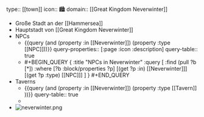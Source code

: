 type:: [[town]]
icon:: 🏙️
domain:: [[Great Kingdom Neverwinter]]

- Große Stadt an der [[Hammersea]]
- Hauptstadt von [[Great Kingdom Neverwinter]]
- NPCs
	- {{query (and (property :in [[Neverwinter]]) (property :type [[NPC]]))}}
	  query-properties:: [:page :icon :description]
	  query-table:: true
	- #+BEGIN_QUERY
	  {
	    :title "NPCs in Neverwinter"
	    :query [
	      :find (pull ?b [*])
	      :where
	        [?b :block/properties ?p]
	        [(get ?p :in) [[Neverwinter]]]
	        [(get ?p :type) [[NPC]]]
	    ]
	  }
	  #+END_QUERY
- Taverns
	- {{query (and (property :in [[Neverwinter]]) (property :type [[Tavern]] ))}}
	  query-table:: true
	-
- ![neverwinter.png](../assets/neverwinter_1728047649096_0.png)